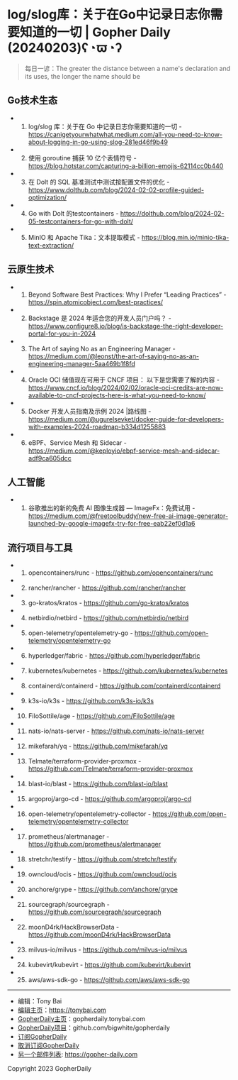 # log/slog库：关于在Go中记录日志你需要知道的一切 | Gopher Daily (20240203)ʕ◔ϖ◔ʔ

>每日一谚：The greater the distance between a name&#39;s declaration and its uses, the longer the name should be

## Go技术生态


- 1. log/slog 库：关于在 Go 中记录日志你需要知道的一切 - https://canigetyourwhatwhat.medium.com/all-you-need-to-know-about-logging-in-go-using-slog-281ed46f9b49

- 2. 使用 goroutine 捕获 10 亿个表情符号 - https://blog.hotstar.com/capturing-a-billion-emojis-62114cc0b440

- 3. 在 Dolt 的 SQL 基准测试中测试按配置文件的优化 - https://www.dolthub.com/blog/2024-02-02-profile-guided-optimization/

- 4. Go with Dolt 的testcontainers - https://dolthub.com/blog/2024-02-05-testcontainers-for-go-with-dolt/

- 5. MinIO 和 Apache Tika：文本提取模式 - https://blog.min.io/minio-tika-text-extraction/


## 云原生技术


- 1. Beyond Software Best Practices: Why I Prefer “Leading Practices” - https://spin.atomicobject.com/best-practices/

- 2. Backstage 是 2024 年适合您的开发人员门户吗？ - https://www.configure8.io/blog/is-backstage-the-right-developer-portal-for-you-in-2024

- 3. The Art of saying No as an Engineering Manager - https://medium.com/@leonst/the-art-of-saying-no-as-an-engineering-manager-5aa469b1f8fd

- 4. Oracle OCI 储值现在可用于 CNCF 项目： 以下是您需要了解的内容 - https://www.cncf.io/blog/2024/02/02/oracle-oci-credits-are-now-available-to-cncf-projects-here-is-what-you-need-to-know/

- 5. Docker 开发人员指南及示例 2024 |路线图 - https://medium.com/@ugurelsevket/docker-guide-for-developers-with-examples-2024-roadmap-b334d1255883

- 6. eBPF、Service Mesh 和 Sidecar - https://medium.com/@keployio/ebpf-service-mesh-and-sidecar-adf9ca605dcc


## 人工智能


- 1. 谷歌推出的新的免费 AI 图像生成器 — ImageFx：免费试用 - https://medium.com/@freetoolbuddy/new-free-ai-image-generator-launched-by-google-imagefx-try-for-free-eab22ef0d1a6


## 流行项目与工具


- 1. opencontainers/runc - https://github.com/opencontainers/runc

- 2. rancher/rancher - https://github.com/rancher/rancher

- 3. go-kratos/kratos - https://github.com/go-kratos/kratos

- 4. netbirdio/netbird - https://github.com/netbirdio/netbird

- 5. open-telemetry/opentelemetry-go - https://github.com/open-telemetry/opentelemetry-go

- 6. hyperledger/fabric - https://github.com/hyperledger/fabric

- 7. kubernetes/kubernetes - https://github.com/kubernetes/kubernetes

- 8. containerd/containerd - https://github.com/containerd/containerd

- 9. k3s-io/k3s - https://github.com/k3s-io/k3s

- 10. FiloSottile/age - https://github.com/FiloSottile/age

- 11. nats-io/nats-server - https://github.com/nats-io/nats-server

- 12. mikefarah/yq - https://github.com/mikefarah/yq

- 13. Telmate/terraform-provider-proxmox - https://github.com/Telmate/terraform-provider-proxmox

- 14. blast-io/blast - https://github.com/blast-io/blast

- 15. argoproj/argo-cd - https://github.com/argoproj/argo-cd

- 16. open-telemetry/opentelemetry-collector - https://github.com/open-telemetry/opentelemetry-collector

- 17. prometheus/alertmanager - https://github.com/prometheus/alertmanager

- 18. stretchr/testify - https://github.com/stretchr/testify

- 19. owncloud/ocis - https://github.com/owncloud/ocis

- 20. anchore/grype - https://github.com/anchore/grype

- 21. sourcegraph/sourcegraph - https://github.com/sourcegraph/sourcegraph

- 22. moonD4rk/HackBrowserData - https://github.com/moonD4rk/HackBrowserData

- 23. milvus-io/milvus - https://github.com/milvus-io/milvus

- 24. kubevirt/kubevirt - https://github.com/kubevirt/kubevirt

- 25. aws/aws-sdk-go - https://github.com/aws/aws-sdk-go


----

- 编辑：Tony Bai
- [编辑主页](https://tonybai.com)：https://tonybai.com
- [GopherDaily主页](https://gopherdaily.tonybai.com)：gopherdaily.tonybai.com
- [GopherDaily项目](https://github.com/bigwhite/gopherdaily)：github.com/bigwhite/gopherdaily
- [订阅GopherDaily](https://gopherdaily.tonybai.com/subscribe)
- [取消订阅GopherDaily](https://gopherdaily.tonybai.com/unsubscribe)
- [另一个邮件列表](https://gopher-daily.com): https://gopher-daily.com

Copyright 2023 GopherDaily
